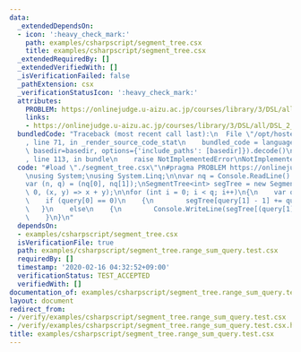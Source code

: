 ```yaml
---
data:
  _extendedDependsOn:
  - icon: ':heavy_check_mark:'
    path: examples/csharpscript/segment_tree.csx
    title: examples/csharpscript/segment_tree.csx
  _extendedRequiredBy: []
  _extendedVerifiedWith: []
  _isVerificationFailed: false
  _pathExtension: csx
  _verificationStatusIcon: ':heavy_check_mark:'
  attributes:
    PROBLEM: https://onlinejudge.u-aizu.ac.jp/courses/library/3/DSL/all/DSL_2_B
    links:
    - https://onlinejudge.u-aizu.ac.jp/courses/library/3/DSL/all/DSL_2_B
  bundledCode: "Traceback (most recent call last):\n  File \"/opt/hostedtoolcache/Python/3.9.1/x64/lib/python3.9/site-packages/onlinejudge_verify/documentation/build.py\"\
    , line 71, in _render_source_code_stat\n    bundled_code = language.bundle(stat.path,\
    \ basedir=basedir, options={'include_paths': [basedir]}).decode()\n  File \"/opt/hostedtoolcache/Python/3.9.1/x64/lib/python3.9/site-packages/onlinejudge_verify/languages/csharpscript.py\"\
    , line 113, in bundle\n    raise NotImplementedError\nNotImplementedError\n"
  code: "#load \"./segment_tree.csx\"\n#pragma PROBLEM https://onlinejudge.u-aizu.ac.jp/courses/library/3/DSL/all/DSL_2_B\n\
    \nusing System;\nusing System.Linq;\n\nvar nq = Console.ReadLine().Split().Select(int.Parse).ToArray();\n\
    var (n, q) = (nq[0], nq[1]);\nSegmentTree<int> segTree = new SegmentTree<int>(n,\
    \ 0, (x, y) => x + y);\n\nfor (int i = 0; i < q; i++)\n{\n    var query = Console.ReadLine().Split().Select(int.Parse).ToArray();\n\
    \    if (query[0] == 0)\n    {\n        segTree[query[1] - 1] += query[2];\n \
    \   }\n    else\n    {\n        Console.WriteLine(segTree[(query[1] - 1)..query[2]]);\n\
    \    }\n}\n"
  dependsOn:
  - examples/csharpscript/segment_tree.csx
  isVerificationFile: true
  path: examples/csharpscript/segment_tree.range_sum_query.test.csx
  requiredBy: []
  timestamp: '2020-02-16 04:32:52+09:00'
  verificationStatus: TEST_ACCEPTED
  verifiedWith: []
documentation_of: examples/csharpscript/segment_tree.range_sum_query.test.csx
layout: document
redirect_from:
- /verify/examples/csharpscript/segment_tree.range_sum_query.test.csx
- /verify/examples/csharpscript/segment_tree.range_sum_query.test.csx.html
title: examples/csharpscript/segment_tree.range_sum_query.test.csx
---
```

